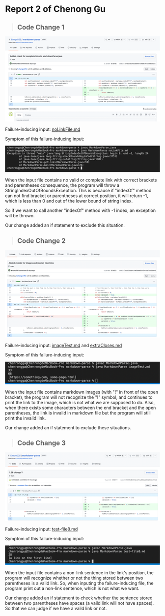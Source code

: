 # Report 2 of Chenong Gu
> ## Code Change 1

![image](codechange1.png)

Failure-inducing input: [noLinkFile.md](https://github.com/Emrys025/markdown-parse/blob/main/noLinkFile.md)

Symptom of this failure-inducing input: 

![image](symptom1.png)

When the input file contains no valid or complete link with correct brackets and parentheses consequence, the program will throw a StringIndexOutOfBoundsException. This is because if "indexOf" method can not find bracket or parentheses at correct position, it will return -1, which is less than 0 and out of the lower bound of string index. 

So if we want to call another "indexOf" method with -1 index, an exception will be thrown. 

Our change added an if statement to exclude this situation.

> ## Code Change 2

![image](codechange2.png)

Failure-inducing input: [imageTest.md](https://github.com/Emrys025/markdown-parse/blob/main/imageTest.md) and [extraCloses.md](https://github.com/Emrys025/markdown-parse/blob/main/extraCloses.md)

Symptom of this failure-inducing input:

![image](symptom2.png)

When the input file contains markdown images (with "!" in front of the open bracket), the program will not recognize the "!" symbol, and continues to print the link to the image, which is not what we are supposed to do. Also, when there exists some characters between the end bracket and the open parentheses, the link is invalid in markdown file but the program will still print the invalid link.

Our change added an if statement to exclude these situations.

> ## Code Change 3

![image](codechange3.png)

Failure-inducing input: [test-file8.md](https://github.com/Emrys025/markdown-parse/blob/main/test-file8.md)

Symptom of this failure-inducing input:

![image](symptom3.png)

When the input file contains a non-link sentence in the link's position, the program will recognize whether or not the thing stored between two parentheses is a valid link. So, when inputing the failure-inducing file, the program print out a non-link sentence, which is not what we want.

Our change added an if statement to check whether the sentence stored between two parentheses have spaces (a vaild link will not have spaces). So that we can judge if we have a vaild link or not.



